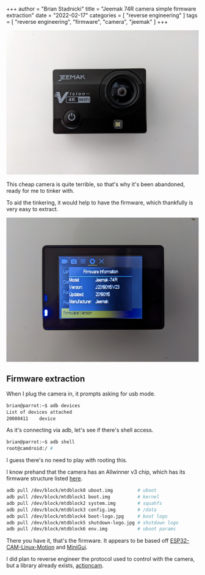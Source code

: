 +++
author = "Brian Stadnicki"
title = "Jeemak 74R camera simple firmware extraction"
date = "2022-02-17"
categories = [ "reverse engineering" ]
tags = [ "reverse engineering", "firmware", "camera", "jeemak" ]
+++

![](/posts/camera-jeemak-74r-firmware/camera-front.png)

This cheap camera is quite terrible, so that's why it's been abandoned, ready for me to tinker with.

To aid the tinkering, it would help to have the firmware, which thankfully is very easy to extract.

![](/posts/camera-jeemak-74r-firmware/camera-back.png)

## Firmware extraction

When I plug the camera in, it prompts asking for usb mode.

```bash
brian@parrot:~$ adb devices
List of devices attached
20080411	device
```

As it's connecting via adb, let's see if there's shell access.

```bash
brian@parrot:~$ adb shell
root@camdroid:/ #
```

I guess there's no need to play with rooting this.

I know prehand that the camera has an Allwinner v3 chip, which has its firmware structure listed [here](https://github.com/petesimon/allwinner-v3-v3s/blob/master/allwinner-v3-v3s-firmware-stuctures.txt).

```bash
adb pull /dev/block/mtdblock0 uboot.img         # uboot
adb pull /dev/block/mtdblock1 boot.img          # kernel
adb pull /dev/block/mtdblock2 system.img        # squahfs
adb pull /dev/block/mtdblock3 config.img        # /data
adb pull /dev/block/mtdblock4 boot-logo.jpg     # boot logo
adb pull /dev/block/mtdblock5 shutdown-logo.jpg # shutdown logo
adb pull /dev/block/mtdblock6 env.img           # uboot params
```

There you have it, that's the firmware. It appears to be based off [ESP32-CAM-Linux-Motion](https://github.com/xenpac/ESP32-CAM-Linux-Motion) and [MiniGui](https://minigui.fmsoft.cn/).

I did plan to reverse engineer the protocol used to control with the camera, but a library already exists, [actioncam](https://github.com/jonas-koeritz/actioncam).
